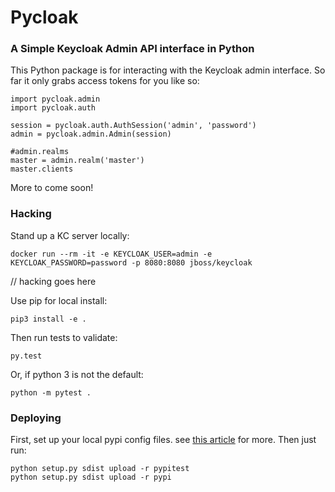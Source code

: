 # Pycloak
### A Simple Keycloak Admin API interface in Python

This Python package is for interacting with the Keycloak admin interface.  So far it only grabs access tokens for you like so:
```
import pycloak.admin
import pycloak.auth

session = pycloak.auth.AuthSession('admin', 'password')
admin = pycloak.admin.Admin(session)

#admin.realms
master = admin.realm('master')
master.clients
```

More to come soon!

### Hacking

Stand up a KC server locally:

```
docker run --rm -it -e KEYCLOAK_USER=admin -e KEYCLOAK_PASSWORD=password -p 8080:8080 jboss/keycloak
```

// hacking goes here

Use pip for local install:

```
pip3 install -e .
```

Then run tests to validate:

```
py.test
```

Or, if python 3 is not the default:
```
python -m pytest .
```

### Deploying

First, set up your local pypi config files.  see [this article](http://peterdowns.com/posts/first-time-with-pypi.html) for more.  Then just run:

```
python setup.py sdist upload -r pypitest
python setup.py sdist upload -r pypi
```
